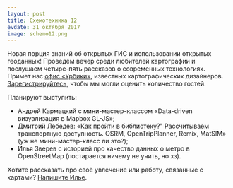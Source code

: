```yaml
---
layout: post
title: Схемотехника 12
evdate: 31 октября 2017
image: schemo12.png
---
```

Новая порция знаний об открытых ГИС и использовании открытых геоданных!
Проведём вечер среди любителей картографии и послушаем четыре-пять рассказов о современных технологиях. Примет нас
[офис «Урбики»](http://myway.io/#/%25D0%259C%25D0%25B0%25D0%25BB%25D1%258B%25D0%25B9%2520%25D0%2597%25D0%25BB%25D0%25B0%25D1%2582%25D0%25BE%25D1%2583%25D1%2581%25D1%2582%25D0%25B8%25D0%25BD%25D1%2581%25D0%25BA%25D0%25B8%25D0%25B9%2520%25D0%25BF%25D0%25B5%25D1%2580%25D0%25B5%25D1%2583%25D0%25BB%25D0%25BE%25D0%25BA%252C%25206%2520%25D1%25811/0),
известных картографических дизайнеров. [Зарегистрируйтесь](https://iz.timepad.ru/event/594362/), чтобы мы могли оценить количество гостей.

Планируют выступить:

* Андрей Кармацкий с мини-мастер-классом «Data-driven визуализация в Mapbox GL-JS»;
* Дмитрий Лебедев: «Как пройти в библиотеку?" Рассчитываем транспортную доступность. OSRM, OpenTripPlanner, Remix, MatSIM» (уж не мини-мастер-класс ли это?);
* Илья Зверев с историей про качество данных о метро в OpenStreetMap (постарается ничему не учить, но хз).

Хотите рассказать про своё увлечение или работу, связанные с картами? [Напишите Илье](mailto:ilya@zverev.info).

